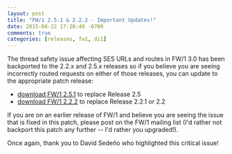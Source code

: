 ```yaml
---
layout: post
title: "FW/1 2.5.1 & 2.2.2 - Important Updates!"
date: 2015-04-22 17:20:49 -0700
comments: true
categories: [releases, fw1, di1]
---
```

The thread safety issue affecting SES URLs and routes in FW/1 3.0 has been backported to the 2.2.x and 2.5.x releases so if you believe you are seeing incorrectly routed requests on either of those releases, you can update to the appropriate patch release:

* [download FW/1 2.5.1](https://github.com/framework-one/fw1/releases/tag/v2.5.1) to replace Release 2.5
* [download FW/1 2.2.2](https://github.com/framework-one/fw1/releases/tag/v2.2.2) to replace Release 2.2.1 or 2.2

If you are on an earlier release of FW/1 and believe you are seeing the issue that is fixed in this patch, please post on the FW/1 mailing list (I'd rather not backport this patch any further -- I'd rather you upgraded!).

Once again, thank you to David Sedeño who highlighted this critical issue!
